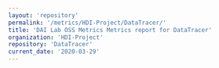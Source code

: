 ```yaml
---
layout: 'repository'
permalink: '/metrics/HDI-Project/DataTracer/'
title: 'DAI Lab OSS Metrics Metrics report for DataTracer'
organization: 'HDI-Project'
repository: 'DataTracer'
current_date: '2020-03-29'
---
```

